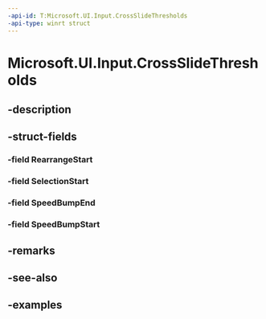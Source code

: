 ```yaml
---
-api-id: T:Microsoft.UI.Input.CrossSlideThresholds
-api-type: winrt struct
---
```


# Microsoft.UI.Input.CrossSlideThresholds

<!--
public struct CrossSlideThresholds
-->


## -description

## -struct-fields

### -field RearrangeStart

### -field SelectionStart

### -field SpeedBumpEnd

### -field SpeedBumpStart

## -remarks

## -see-also

## -examples


